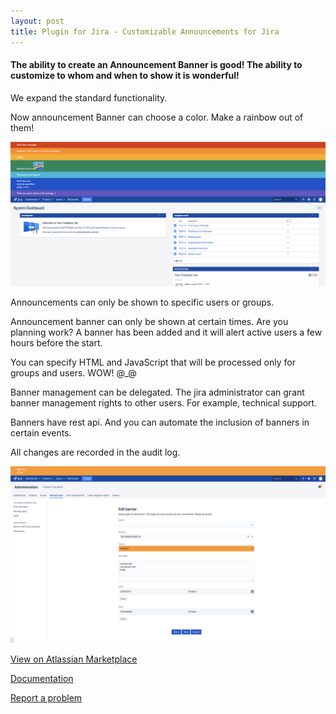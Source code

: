 ```yaml
---
layout: post
title: Plugin for Jira - Customizable Announcements for Jira 
---
```

#### The ability to create an Announcement Banner is good! The ability to customize to whom and when to show it is wonderful! ####

We expand the standard functionality.

Now announcement Banner can choose a color. Make a rainbow out of them!

![Customizable Announcements for Jira - example](/images/banner/banner-example.png)

Announcements can only be shown to specific users or groups.

Announcement banner can only be shown at certain times. Are you planning work? A banner has been added and it will alert active users a few hours before the start.

You can specify HTML and JavaScript that will be processed only for groups and users.
WOW! @_@

Banner management can be delegated. The jira administrator can grant banner management rights to other users. For example, technical support.

Banners have rest api. And you can automate the inclusion of banners in certain events.

All changes are recorded in the audit log.

![Customizable Announcements for Jira - settings](/images/banner/banner-setting-1.1.png)

[View on Atlassian Marketplace](https://marketplace.atlassian.com/apps/1220965/customizable-announcements-for-jira)

[Documentation](https://bitbucket.org/jibrok/banner/wiki)

[Report a problem](https://bitbucket.org/jibrok/banner/issues)
